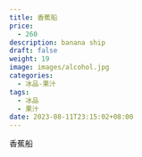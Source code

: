 ```yaml
---
title: 香蕉船
price:
  - 260
description: banana ship
draft: false
weight: 19
image: images/alcohol.jpg
categories:
  - 冰品-果汁
tags:
  - 冰品
  - 果汁
date: 2023-08-11T23:15:02+08:00
---
```


 香蕉船
